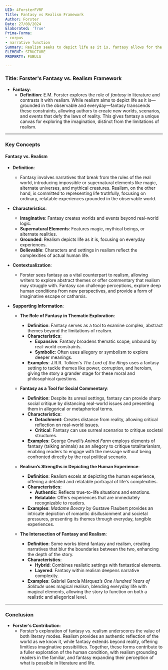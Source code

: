 ```yaml
---
UID: 4ForsterFVRF
Title: Fantasy vs Realism Framework
Author: Forster
Date: 27/08/2024
Elaborated: 'True'
Prima-Forma:
- corpus
- narrative function
Summary: Realism seeks to depict life as it is, fantasy allows for the creation of worlds and scenarios beyond the constraints of reality.
ELEMENT: STRUCTURE
PROPERTY: FABULA

---
```


### Title: **Forster's Fantasy vs. Realism Framework**

- **Fantasy**:
  - **Definition**: E.M. Forster explores the role of *fantasy* in literature and contrasts it with realism. While realism aims to depict life as it is—grounded in the observable and everyday—fantasy transcends these constraints, allowing authors to create new worlds, scenarios, and events that defy the laws of reality. This gives fantasy a unique canvas for exploring the imagination, distinct from the limitations of realism.

---

### **Key Concepts**

#### **Fantasy vs. Realism**

- **Definition**: 
  - Fantasy involves narratives that break from the rules of the real world, introducing impossible or supernatural elements like magic, alternate universes, and mythical creatures. Realism, on the other hand, is committed to representing life truthfully, focusing on ordinary, relatable experiences grounded in the observable world.

- **Characteristics**:
  - **Imaginative**: Fantasy creates worlds and events beyond real-world logic.
  - **Supernatural Elements**: Features magic, mythical beings, or alternate realities.
  - **Grounded**: Realism depicts life as it is, focusing on everyday experiences.
  - **Believable**: Characters and settings in realism reflect the complexities of actual human life.

- **Contextualization**:
  - Forster sees fantasy as a vital counterpart to realism, allowing writers to explore abstract themes or offer commentary that realism may struggle with. Fantasy can challenge perceptions, explore deep human conditions from new perspectives, and provide a form of imaginative escape or catharsis.

- **Supporting Information**:

  - **The Role of Fantasy in Thematic Exploration**:
    - **Definition**: Fantasy serves as a tool to examine complex, abstract themes beyond the limitations of realism.
    - **Characteristics**:
      - **Expansive**: Fantasy broadens thematic scope, unbound by real-world constraints.
      - **Symbolic**: Often uses allegory or symbolism to explore deeper meanings.
    - **Examples**: J.R.R. Tolkien's *The Lord of the Rings* uses a fantasy setting to tackle themes like power, corruption, and heroism, giving the story a grander stage for these moral and philosophical questions.

  - **Fantasy as a Tool for Social Commentary**:
    - **Definition**: Despite its unreal settings, fantasy can provide sharp social critique by distancing real-world issues and presenting them in allegorical or metaphorical terms.
    - **Characteristics**:
      - **Detachment**: Creates distance from reality, allowing critical reflection on real-world issues.
      - **Critical**: Fantasy can use surreal scenarios to critique societal structures.
    - **Examples**: George Orwell’s *Animal Farm* employs elements of fantasy (talking animals) as an allegory to critique totalitarianism, enabling readers to engage with the message without being confronted directly by the real political scenario.

  - **Realism’s Strengths in Depicting the Human Experience**:
    - **Definition**: Realism excels at depicting the human experience, offering a detailed and relatable portrayal of life's complexities.
    - **Characteristics**:
      - **Authentic**: Reflects true-to-life situations and emotions.
      - **Relatable**: Offers experiences that are immediately recognizable to readers.
    - **Examples**: *Madame Bovary* by Gustave Flaubert provides an intricate depiction of romantic disillusionment and societal pressures, presenting its themes through everyday, tangible experiences.

  - **The Intersection of Fantasy and Realism**:
    - **Definition**: Some works blend fantasy and realism, creating narratives that blur the boundaries between the two, enhancing the depth of the story.
    - **Characteristics**:
      - **Hybrid**: Combines realistic settings with fantastical elements.
      - **Layered**: Fantasy within realism deepens narrative complexity.
    - **Examples**: Gabriel García Márquez’s *One Hundred Years of Solitude* uses magical realism, blending everyday life with magical elements, allowing the story to function on both a realistic and allegorical level.

---

### **Conclusion**

- **Forster’s Contribution**:
  - Forster’s exploration of fantasy vs. realism underscores the value of both literary modes. Realism provides an authentic reflection of the world as we know it, while fantasy extends beyond reality, offering limitless imaginative possibilities. Together, these forms contribute to a fuller exploration of the human condition, with realism grounding readers in the familiar, and fantasy expanding their perception of what is possible in literature and life.
